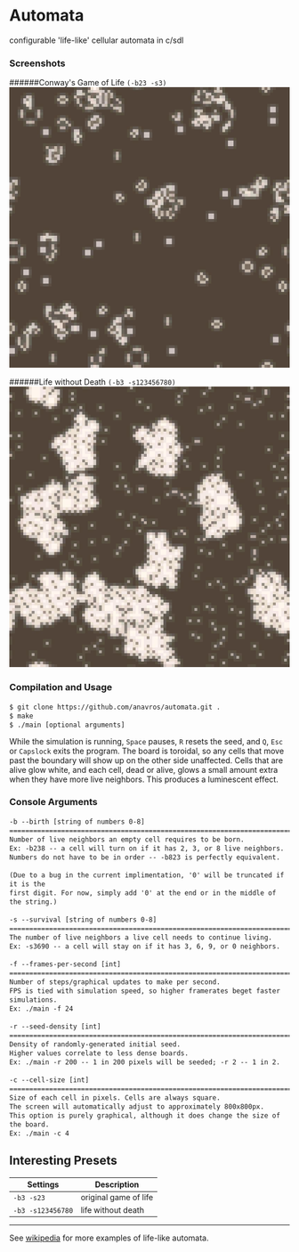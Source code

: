 
# Automata
configurable 'life-like' cellular automata in c/sdl

### Screenshots
######Conway's Game of Life `(-b23 -s3)`
![Standard Game of Life](/docs/screenshots/life.jpg?raw=true "Standard Game of Life")

######Life without Death `(-b3 -s123456780)`
![Life without Death Variation](/docs/screenshots/death.jpg?raw=true "Life without Death Variation")

### Compilation and Usage
```
$ git clone https://github.com/anavros/automata.git .
$ make
$ ./main [optional arguments]
```
While the simulation is running, `Space` pauses, `R` resets the seed, and `Q`,
`Esc` or `Capslock` exits the program. The board is toroidal, so any cells that
move past the boundary will show up on the other side unaffected. Cells that are
alive glow white, and each cell, dead or alive, glows a small amount extra when
they have more live neighbors. This produces a luminescent effect.

### Console Arguments
```
-b --birth [string of numbers 0-8]
================================================================================
Number of live neighbors an empty cell requires to be born.
Ex: -b238 -- a cell will turn on if it has 2, 3, or 8 live neighbors.
Numbers do not have to be in order -- -b823 is perfectly equivalent.

(Due to a bug in the current implimentation, '0' will be truncated if it is the
first digit. For now, simply add '0' at the end or in the middle of the string.)

-s --survival [string of numbers 0-8]
================================================================================
The number of live neighbors a live cell needs to continue living.
Ex: -s3690 -- a cell will stay on if it has 3, 6, 9, or 0 neighbors.

-f --frames-per-second [int]
================================================================================
Number of steps/graphical updates to make per second.
FPS is tied with simulation speed, so higher framerates beget faster simulations.
Ex: ./main -f 24

-r --seed-density [int]
================================================================================
Density of randomly-generated initial seed.
Higher values correlate to less dense boards.
Ex: ./main -r 200 -- 1 in 200 pixels will be seeded; -r 2 -- 1 in 2.

-c --cell-size [int]
================================================================================
Size of each cell in pixels. Cells are always square.
The screen will automatically adjust to approximately 800x800px.
This option is purely graphical, although it does change the size of the board.
Ex: ./main -c 4
```

## Interesting Presets
 Settings            | Description
---------------------|----------------------
`-b3 -s23`           | original game of life
`-b3 -s123456780`    | life without death
--------------------------------------------

See [wikipedia](https://en.wikipedia.org/wiki/Life-like_cellular_automaton) for more examples of life-like automata.










